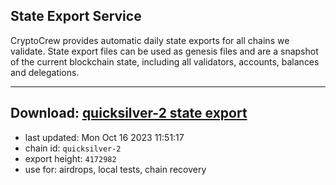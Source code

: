 ## State Export Service
CryptoCrew provides automatic daily state exports for all chains we validate. State export files can be used as genesis files and are a snapshot of the current blockchain state, including all validators, accounts, balances and delegations.

---
**Download: [quicksilver-2 state export](https://dl.ccvalidators.com/SERVICE/quicksilver/quicksilver-2_export_4172982.json)**
---

- last updated: Mon Oct 16 2023 11:51:17
- chain id: `quicksilver-2`
- export height: `4172982`
- use for: airdrops, local tests, chain recovery
